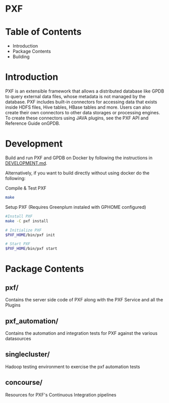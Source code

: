 PXF
===

Table of Contents
=================

* Introduction
* Package Contents
* Building

Introduction
============

PXF is an extensible framework that allows a distributed database like GPDB to query external data files, whose metadata is not managed by the database.
PXF includes built-in connectors for accessing data that exists inside HDFS files, Hive tables, HBase tables and more.
Users can also create their own connectors to other data storages or processing engines.
To create these connectors using JAVA plugins, see the PXF API and Reference Guide onGPDB.

Development
===========

Build and run PXF and GPDB on Docker by following the instructions in [DEVELOPMENT.md](DEVELOPMENT.md).

Alternatively, if you want to build directly without using docker do the following:

Compile & Test PXF
```bash
make
```
  
Setup PXF (Requires Greenplum instaled with GPHOME configured)

```bash
#Install PXF
make -C pxf install

# Initialize PXF
$PXF_HOME/bin/pxf init

# Start PXF
$PXF_HOME/bin/pxf start
```

Package Contents
================

## pxf/
Contains the server side code of PXF along with the PXF Service and all the Plugins

## pxf_automation/
Contains the automation and integration tests for PXF against the various datasources

## singlecluster/
Hadoop testing environment to exercise the pxf automation tests

## concourse/
Resources for PXF's Continuous Integration pipelines